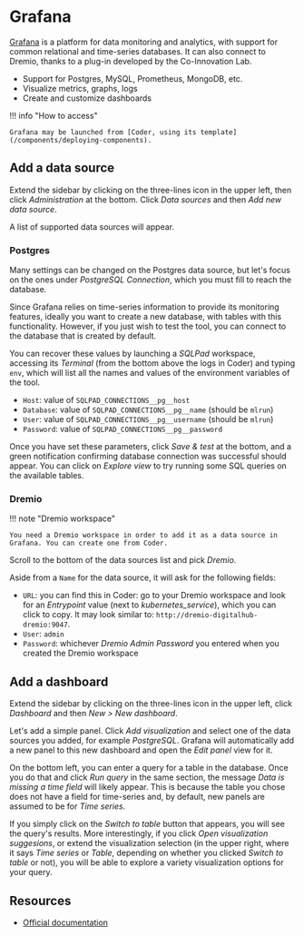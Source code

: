 # Grafana

[Grafana](https://grafana.com/) is a platform for data monitoring and analytics, with support for common relational and time-series databases. It can also connect to Dremio, thanks to a plug-in developed by the Co-Innovation Lab.

- Support for Postgres, MySQL, Prometheus, MongoDB, etc.
- Visualize metrics, graphs, logs
- Create and customize dashboards

!!! info "How to access"

    Grafana may be launched from [Coder, using its template](/components/deploying-components).

## Add a data source

Extend the sidebar by clicking on the three-lines icon in the upper left, then click *Administration* at the bottom. Click *Data sources* and then *Add new data source*.

A list of supported data sources will appear.

### Postgres

Many settings can be changed on the Postgres data source, but let's focus on the ones under *PostgreSQL Connection*, which you must fill to reach the database.

Since Grafana relies on time-series information to provide its monitoring features, ideally you want to create a new database, with tables with this functionality. However, if you just wish to test the tool, you can connect to the database that is created by default.

You can recover these values by launching a *SQLPad* workspace, accessing its *Terminal* (from the bottom above the logs in Coder) and typing `env`, which will list all the names and values of the environment variables of the tool.

- `Host`: value of `SQLPAD_CONNECTIONS__pg__host`
- `Database`: value of `SQLPAD_CONNECTIONS__pg__name` (should be `mlrun`)
- `User`: value of `SQLPAD_CONNECTIONS__pg__username` (should be `mlrun`)
- `Password`: value of `SQLPAD_CONNECTIONS__pg__password`

Once you have set these parameters, click *Save & test* at the bottom, and a green notification confirming database connection was successful should appear. You can click on *Explore view* to try running some SQL queries on the available tables.

### Dremio

!!! note "Dremio workspace"

    You need a Dremio workspace in order to add it as a data source in Grafana. You can create one from Coder.

Scroll to the bottom of the data sources list and pick *Dremio*.

Aside from a `Name` for the data source, it will ask for the following fields:

- `URL`: you can find this in Coder: go to your Dremio workspace and look for an *Entrypoint* value (next to *kubernetes_service*), which you can click to copy. It may look similar to: `http://dremio-digitalhub-dremio:9047`.
- `User`: `admin`
- `Password`: whichever *Dremio Admin Password* you entered when you created the Dremio workspace 

## Add a dashboard

Extend the sidebar by clicking on the three-lines icon in the upper left, click *Dashboard* and then *New > New dashboard*.

Let's add a simple panel. Click *Add visualization* and select one of the data sources you added, for example *PostgreSQL*. Grafana will automatically add a new panel to this new dashboard and open the *Edit panel* view for it.

On the bottom left, you can enter a query for a table in the database. Once you do that and click *Run query* in the same section, the message *Data is missing a time field* will likely appear. This is because the table you chose does not have a field for time-series and, by default, new panels are assumed to be for *Time series*.

If you simply click on the *Switch to table* button that appears, you will see the query's results. More interestingly, if you click *Open visualization suggesions*, or extend the visualization selection (in the upper right, where it says *Time series* or *Table*, depending on whether you clicked *Switch to table* or not), you will be able to explore a variety visualization options for your query.

## Resources

- [Official documentation](https://grafana.com/docs/grafana/latest/?plcmt=footer)